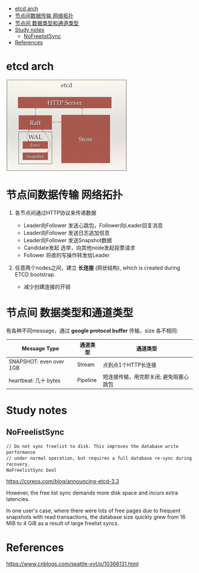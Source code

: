 <!-- MarkdownTOC -->

- [etcd arch](#etcd-arch)
- [节点间数据传输 网络拓扑](#%E8%8A%82%E7%82%B9%E9%97%B4%E6%95%B0%E6%8D%AE%E4%BC%A0%E8%BE%93-%E7%BD%91%E7%BB%9C%E6%8B%93%E6%89%91)
- [节点间 数据类型和通道类型](#%E8%8A%82%E7%82%B9%E9%97%B4-%E6%95%B0%E6%8D%AE%E7%B1%BB%E5%9E%8B%E5%92%8C%E9%80%9A%E9%81%93%E7%B1%BB%E5%9E%8B)
- [Study notes](#study-notes)
  - [NoFreelistSync](#nofreelistsync)
- [References](#references)

<!-- /MarkdownTOC -->

# etcd arch

![etcd arch](../../images/2019/etcd_arch.png)

# 节点间数据传输 网络拓扑

1. 各节点间通过HTTP协议来传递数据
	* Leader向Follower 发送心跳包，Follower向Leader回复消息
	* Leader向Follower 发送日志追加信息
	* Leader向Follower 发送Snapshot数据
	* Candidate发起 选举，向其他node发起投票请求
	* Follower 将收的写操作转发给Leader

2. 任意两个nodes之间，建立 __长连接__ (网状结构), which is created during ETCD bootstrap. 
	* 减少创建连接的开销

# 节点间 数据类型和通道类型
有各种不同message，通过 __google protocol buffer__ 传输，size 各不相同:

| Message Type | 通道类型  | 通道类型 |
| ------------ | ------- |-------- |
| SNAPSHOT: even over 1GB | Stream   | 点到点1个HTTP长连接 |
| heartbeat: 几十 bytes    | Pipeline | 短连接传输，用完即关闭; 避免阻塞心跳包 |

# Study notes

## NoFreelistSync

```golang
// Do not sync freelist to disk. This improves the database write performance
// under normal operation, but requires a full database re-sync during recovery.
NoFreelistSync bool

```

https://coreos.com/blog/announcing-etcd-3.3

However, the free list sync demands more disk space and incurs extra latencies.

In one user's case, where there were lots of free pages due to frequent snapshots with read transactions, the database size quickly grew from 16 MiB to 4 GiB as a result of large freelist syncs.

# References

https://www.cnblogs.com/seattle-xyt/p/10366131.html

